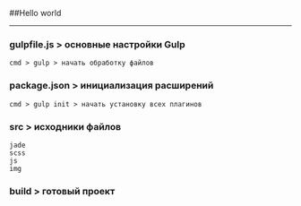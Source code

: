 ##Hello world

----------------------------
### gulpfile.js > основные настройки Gulp
    cmd > gulp > начать обработку файлов

### package.json > инициализация расширений
    cmd > gulp init > начать установку всех плагинов
    
### src > исходники файлов
    jade
    scss
    js
    img
    
### build > готовый проект